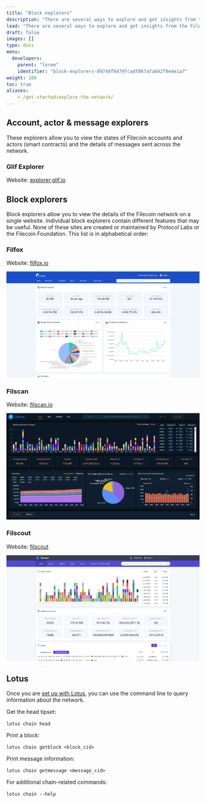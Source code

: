 ```yaml
---
title: "Block explorers"
description: "There are several ways to explore and get insights from the Filecoin network."
lead: "There are several ways to explore and get insights from the Filecoin network."
draft: false
images: []
type: docs
menu:
  developers:
    parent: "lorem"
    identifier: "block-explorers-09748f8479fcadf867afa042f9e4e1a7"
weight: 100
toc: true
aliases:
    - /get-started/explore-the-network/
---
```


## Account, actor & message explorers

These explorers allow you to view the states of Filecoin accounts and actors (smart contracts) and the details of messages sent across the network.

### Glif Explorer

Website: [explorer.glif.io](https://explorer.glif.io)

## Block explorers

Block explorers allow you to view the details of the Filecoin network on a single website. Individual block explorers contain different features that may be useful. None of these sites are created or maintained by Protocol Labs or the Filecoin Foundation. This list is in alphabetical order:

### Filfox

Website: [filfox.io](https://filfox.io)

![Filfox website.](filfox.png)

### Filscan

Website: [filscan.io](https://filscan.io)

![Filscan website.](filscan.png)

### Filscout

Website: [filscout](https://filscout.io)

![Filscout website.](filscout.png)

## Lotus

Once you are [set up with Lotus](https://lotus.filecoin.io), you can use the command line to query information about the network.

Get the head tipset:

```shell
lotus chain head
```

Print a block:

```shell
lotus chain getblock <block_cid>
```

Print message information:

```shell
lotus chain getmessage <message_cid>
```

For additional chain-related commands:

```shell
lotus chain --help
```
